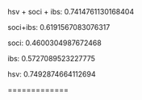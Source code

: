hsv + soci + ibs: 0.7414761130168404

soci+ibs: 0.6191567083076317

soci: 0.4600304987672468

ibs: 0.5727089523227775

hsv: 0.7492874664112694

=============


